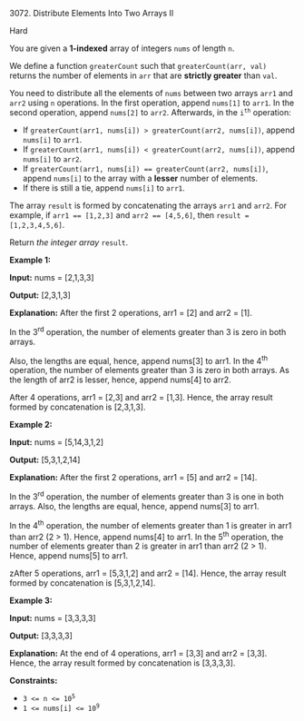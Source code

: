 3072\. Distribute Elements Into Two Arrays II

Hard

You are given a **1-indexed** array of integers `nums` of length `n`.

We define a function `greaterCount` such that `greaterCount(arr, val)` returns the number of elements in `arr` that are **strictly greater** than `val`.

You need to distribute all the elements of `nums` between two arrays `arr1` and `arr2` using `n` operations. In the first operation, append `nums[1]` to `arr1`. In the second operation, append `nums[2]` to `arr2`. Afterwards, in the <code>i<sup>th</sup></code> operation:

*   If `greaterCount(arr1, nums[i]) > greaterCount(arr2, nums[i])`, append `nums[i]` to `arr1`.
*   If `greaterCount(arr1, nums[i]) < greaterCount(arr2, nums[i])`, append `nums[i]` to `arr2`.
*   If `greaterCount(arr1, nums[i]) == greaterCount(arr2, nums[i])`, append `nums[i]` to the array with a **lesser** number of elements.
*   If there is still a tie, append `nums[i]` to `arr1`.

The array `result` is formed by concatenating the arrays `arr1` and `arr2`. For example, if `arr1 == [1,2,3]` and `arr2 == [4,5,6]`, then `result = [1,2,3,4,5,6]`.

Return _the integer array_ `result`.

**Example 1:**

**Input:** nums = [2,1,3,3]

**Output:** [2,3,1,3]

**Explanation:** After the first 2 operations, arr1 = [2] and arr2 = [1]. 

In the 3<sup>rd</sup> operation, the number of elements greater than 3 is zero in both arrays.

Also, the lengths are equal, hence, append nums[3] to arr1. In the 4<sup>th</sup> operation, the number of elements greater than 3 is zero in both arrays. As the length of arr2 is lesser, hence, append nums[4] to arr2. 

After 4 operations, arr1 = [2,3] and arr2 = [1,3]. Hence, the array result formed by concatenation is [2,3,1,3].

**Example 2:**

**Input:** nums = [5,14,3,1,2]

**Output:** [5,3,1,2,14]

**Explanation:** After the first 2 operations, arr1 = [5] and arr2 = [14]. 

In the 3<sup>rd</sup> operation, the number of elements greater than 3 is one in both arrays. Also, the lengths are equal, hence, append nums[3] to arr1. 

In the 4<sup>th</sup> operation, the number of elements greater than 1 is greater in arr1 than arr2 (2 > 1). Hence, append nums[4] to arr1. In the 5<sup>th</sup> operation, the number of elements greater than 2 is greater in arr1 than arr2 (2 > 1). Hence, append nums[5] to arr1. 

zAfter 5 operations, arr1 = [5,3,1,2] and arr2 = [14]. Hence, the array result formed by concatenation is [5,3,1,2,14].

**Example 3:**

**Input:** nums = [3,3,3,3]

**Output:** [3,3,3,3]

**Explanation:** At the end of 4 operations, arr1 = [3,3] and arr2 = [3,3]. Hence, the array result formed by concatenation is [3,3,3,3].

**Constraints:**

*   <code>3 <= n <= 10<sup>5</sup></code>
*   <code>1 <= nums[i] <= 10<sup>9</sup></code>